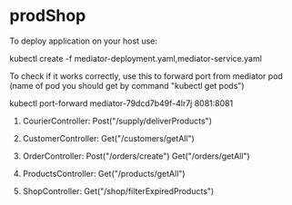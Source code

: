 # prodShop

To deploy application on your host use:

kubectl create -f mediator-deployment.yaml,mediator-service.yaml

To check if it works correctly, use this to forward port from mediator pod (name of pod you should get by command "kubectl get pods")

kubectl port-forward mediator-79dcd7b49f-4lr7j 8081:8081

1. CourierController:
  Post("/supply/deliverProducts")

2. CustomerController:
  Get("/customers/getAll")
  
3. OrderController:
  Post("/orders/create")
  Get("/orders/getAll")
  
4. ProductsController:
  Get("/products/getAll")
  
5. ShopController:
  Get("/shop/filterExpiredProducts")
